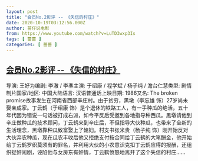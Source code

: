 ```yaml
---
layout: post
title: "会员No.2影评 -- 《失信的村庄》"
date: 2020-10-19T03:12:56.000Z
author: 蔷仔说电影
from: https://www.youtube.com/watch?v=LuTD3wxp3Is
tags: [ 蔷蔷 ]
categories: [ 蔷蔷 ]
---
```

<!--1603077176000-->
[会员No.2影评 -- 《失信的村庄》](https://www.youtube.com/watch?v=LuTD3wxp3Is)
------

<div>
导演: 王好为编剧: 李澈 / 李凖主演: 于绍康 / 程学斌 / 杨子纯 / 澹台仁慧类型: 剧情制片国家/地区: 中国大陆语言: 汉语普通话上映日期: 1986又名: The broken promise故事发生在河南省西部辛庄村。由于贫穷，黑墩（李忘雄 饰）27岁尚未娶亲成家。丁云鹤（于绍康 饰）是个退休的铁路工人，有一手种瓜的绝活，五十年代因为错说一句话被打成右派，如今平反后受邀到各地指导种西瓜。黑墩请他到辛庄做种瓜的技术顾问，丁云鹤来到辛庄后，不但指导大伙种瓜，也带来了全新的生活理念，黑墩靠种瓜致富娶上了媳妇。村支书张米贵（杨子纯 饰）刚开始反对大伙弃农种瓜，现在瓜农丰收后他又拒绝支付按合同给丁云鹤的大笔酬金，他开始给丁云鹤罗织莫须有的罪名，并利用大伙的小农意识克扣丁云鹤应得的报酬，还组织捉奸闹剧，诬陷他与女房东有奸情，丁云鹤愤怒地离开了这个失信的村庄......
</div>

